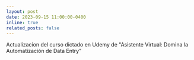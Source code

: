 ```yaml
---
layout: post
date: 2023-09-15 11:00:00-0400
inline: true
related_posts: false
---
```


Actualizacion del curso dictado en Udemy de "Asistente Virtual: Domina la Automatización de Data Entry" 
